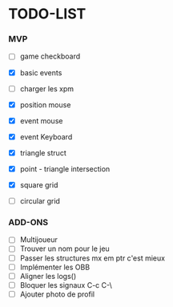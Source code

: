 # TODO-LIST

### MVP
- [ ] game checkboard
- [x] basic events
- [ ] charger les xpm
- [x] position mouse
- [x] event mouse
- [x] event Keyboard
- [x] triangle struct
- [x] point - triangle intersection
- [x] square grid
- [ ] circular grid


### ADD-ONS
- [ ] Multijoueur
- [ ] Trouver un nom pour le jeu
- [ ] Passer les structures mx em ptr c'est mieux
- [ ] Implémenter les OBB
- [ ] Aligner les logs()
- [ ] Bloquer les signaux C-c C-\
- [ ] Ajouter photo de profil
